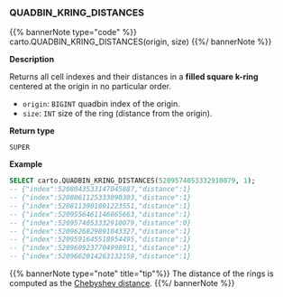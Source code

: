 ### QUADBIN_KRING_DISTANCES

{{% bannerNote type="code" %}}
carto.QUADBIN_KRING_DISTANCES(origin, size)
{{%/ bannerNote %}}

**Description**

Returns all cell indexes and their distances in a **filled square k-ring** centered at the origin in no particular order.

* `origin`: `BIGINT` quadbin index of the origin.
* `size`: `INT` size of the ring (distance from the origin).

**Return type**

`SUPER`

**Example**

```sql
SELECT carto.QUADBIN_KRING_DISTANCES(5209574053332910079, 1);
-- {"index":5208043533147045887,"distance":1}
-- {"index":5208061125333090303,"distance":1}
-- {"index":5208113901891223551,"distance":1}
-- {"index":5209556461146865663,"distance":1}
-- {"index":5209574053332910079,"distance":0}
-- {"index":5209626829891043327,"distance":1}
-- {"index":5209591645518954495,"distance":1}
-- {"index":5209609237704998911,"distance":1}
-- {"index":5209662014263132159,"distance":1}
```

{{% bannerNote type="note" title="tip"%}}
The distance of the rings is computed as the [Chebyshev distance](https://en.wikipedia.org/wiki/Chebyshev_distance).
{{%/ bannerNote %}}
